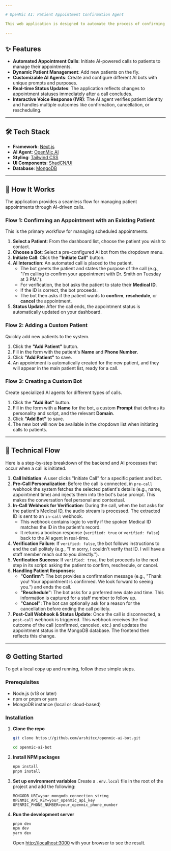 ```yaml
---

# OpenMic AI: Patient Appointment Confirmation Agent

This web application is designed to automate the process of confirming patient appointments using a conversational AI agent powered by **OpenMic AI**. It allows healthcare administrators to manage patients, create custom bots, and initiate automated calls to confirm, reschedule, or cancel appointments, updating the status in real-time.

---
```


## ✨ Features

- **Automated Appointment Calls**: Initiate AI-powered calls to patients to manage their appointments.
- **Dynamic Patient Management**: Add new patients on the fly.
- **Customizable AI Agents**: Create and configure different AI bots with unique prompts and purposes.
- **Real-time Status Updates**: The application reflects changes to appointment statuses immediately after a call concludes.
- **Interactive Voice Response (IVR)**: The AI agent verifies patient identity and handles multiple outcomes like confirmation, cancellation, or rescheduling.

---

## 🛠️ Tech Stack

- **Framework**: [Next.js](https://nextjs.org/)
- **AI Agent**: [OpenMic AI](https://www.openmic.ai/)
- **Styling**: [Tailwind CSS](https://tailwindcss.com/)
- **UI Components**: [ShadCN/UI](https://ui.shadcn.com/)
- **Database**: [MongoDB](https://www.mongodb.com/)

---

## 🚀 How It Works

The application provides a seamless flow for managing patient appointments through AI-driven calls.

### Flow 1: Confirming an Appointment with an Existing Patient

This is the primary workflow for managing scheduled appointments.

1.  **Select a Patient**: From the dashboard list, choose the patient you wish to contact.
2.  **Choose a Bot**: Select a pre-configured AI bot from the dropdown menu.
3.  **Initiate Call**: Click the **"Initiate Call"** button.
4.  **AI Interaction**: An automated call is placed to the patient.
    - The bot greets the patient and states the purpose of the call (e.g., "I'm calling to confirm your appointment with Dr. Smith on Tuesday at 3 PM.").
    - For verification, the bot asks the patient to state their **Medical ID**.
    - If the ID is correct, the bot proceeds.
    - The bot then asks if the patient wants to **confirm**, **reschedule**, or **cancel** the appointment.
5.  **Status Update**: After the call ends, the appointment status is automatically updated on your dashboard.

### Flow 2: Adding a Custom Patient

Quickly add new patients to the system.

1.  Click the **"Add Patient"** button.
2.  Fill in the form with the patient's **Name** and **Phone Number**.
3.  Click **"Add Patient"** to save.
4.  An appointment is automatically created for the new patient, and they will appear in the main patient list, ready for a call.

### Flow 3: Creating a Custom Bot

Create specialized AI agents for different types of calls.

1.  Click the **"Add Bot"** button.
2.  Fill in the form with a **Name** for the bot, a custom **Prompt** that defines its personality and script, and the relevant **Domain**.
3.  Click **"Add Bot"** to save.
4.  The new bot will now be available in the dropdown list when initiating calls to patients.

---

## 🔧 Technical Flow

Here is a step-by-step breakdown of the backend and AI processes that occur when a call is initiated.

1.  **Call Initiation**: A user clicks "Initiate Call" for a specific patient and bot.
2.  **Pre-Call Personalization**: Before the call is connected, in `pre-call` webhook the system fetches the selected patient's details (e.g., name, appointment time) and injects them into the bot's base prompt. This makes the conversation feel personal and contextual.
3.  **In-Call Webhook for Verification**: During the call, when the bot asks for the patient's Medical ID, the audio stream is processed. The extracted ID is sent to an `in-call` webhook.
    - This webhook contains logic to verify if the spoken Medical ID matches the ID in the patient's record.
    - It returns a boolean response (`verified: true` or `verified: false`) back to the AI agent in real-time.
4.  **Verification Failure**: If `verified: false`, the bot follows instructions to end the call politely (e.g., "I'm sorry, I couldn't verify that ID. I will have a staff member reach out to you directly.").
5.  **Verification Success**: If `verified: true`, the bot proceeds to the next step in its script: asking the patient to confirm, reschedule, or cancel.
6.  **Handling Patient Responses**:
    - **"Confirm"**: The bot provides a confirmation message (e.g., "Thank you\! Your appointment is confirmed. We look forward to seeing you.") and ends the call.
    - **"Reschedule"**: The bot asks for a preferred new date and time. This information is captured for a staff member to follow up.
    - **"Cancel"**: The bot can optionally ask for a reason for the cancellation before ending the call politely.
7.  **Post-Call Webhook & Status Update**: Once the call is disconnected, a `post-call` webhook is triggered. This webhook receives the final outcome of the call (confirmed, canceled, etc.) and updates the appointment status in the MongoDB database. The frontend then reflects this change.

---

## ⚙️ Getting Started

To get a local copy up and running, follow these simple steps.

### Prerequisites

- Node.js (v18 or later)
- npm or pnpm or yarn
- MongoDB instance (local or cloud-based)

### Installation

1.  **Clone the repo**

    ```sh
    git clone https://github.com/arshitcc/openmic-ai-bot.git

    cd openmic-ai-bot
    ```

2.  **Install NPM packages**
    ```sh
    npm install
    pnpm install
    ```
3.  **Set up environment variables**
    Create a `.env.local` file in the root of the project and add the following:
    ```env
    MONGODB_URI=your_mongodb_connection_string
    OPENMIC_API_KEY=your_openmic_api_key
    OPENMIC_PHONE_NUMBER=your_openmic_phone_number
    ```
4.  **Run the development server**
    ```sh
    pnpm dev
    npm dev
    yarn dev
    ```
    Open [http://localhost:3000](https://www.google.com/search?q=http://localhost:3000) with your browser to see the result.
